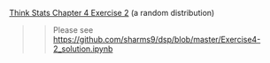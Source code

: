 [Think Stats Chapter 4 Exercise 2](http://greenteapress.com/thinkstats2/html/thinkstats2005.html#toc41) (a random distribution)

>> Please see https://github.com/sharms9/dsp/blob/master/Exercise4-2_solution.ipynb
>>
>>
